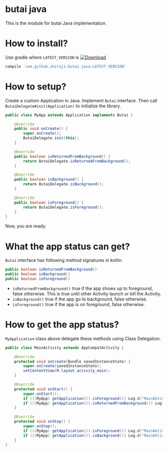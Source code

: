 # butai java

This is the module for butai Java implementation.

# How to install?

Use gradle where `LATEST_VERSION` is [ ![Download](https://api.bintray.com/packages/shiraji/maven/butai-java/images/download.svg) ](https://bintray.com/shiraji/maven/butai-java/_latestVersion)

```gradle
compile 'com.github.shiraji:butai-java:LATEST_VERSION'
```

# How to setup?

Create a custom Application in Java. Implement `Butai` interface. Then call `ButaiDelegate#init(Application)` to initialize the library.

```java
public class MyApp extends Application implements Butai {

    @Override
    public void onCreate() {
        super.onCreate();
        ButaiDelegate.init(this);
    }

    @Override
    public boolean isReturnedFromBackground() {
        return ButaiDelegate.isReturnedFromBackground();
    }

    @Override
    public boolean isBackground() {
        return ButaiDelegate.isBackground();
    }

    @Override
    public boolean isForeground() {
        return ButaiDelegate.isForeground();
    }
}

```

Now, you are ready.

# What the app status can get?

`Butai` interface has following method signatures in kotlin.

```java
public boolean isReturnedFromBackground()
public boolean isBackground()
public boolean isForeground()
```

* `isReturnedFromBackground()` true if the app shows up to foreground, false otherwise. This is true until other Activity launch or kill the Activity.
* `isBackground()` true if the app go to background, false otherwise.
* `isForeground()` true if the app is on foreground, false otherwise.

# How to get the app status?

`MyApplication` class above delegate these methods using Class Delegation.

```java
public class MainActivity extends AppCompatActivity {

    @Override
    protected void onCreate(Bundle savedInstanceState) {
        super.onCreate(savedInstanceState);
        setContentView(R.layout.activity_main);
    }

    @Override
    protected void onStart() {
        super.onStart();
        if (((MyApp) getApplication()).isForeground()) Log.d("MainAktivity", "App is foreground");
        if (((MyApp) getApplication()).isReturnedFromBackground()) Log.d("MainAktivity", "App returns from background");
    }

    @Override
    protected void onStop() {
        super.onStop();
        if (((MyApp) getApplication()).isForeground()) Log.d("MainAktivity", "App is still foreground");
        if (((MyApp) getApplication()).isBackground()) Log.d("MainAktivity", "App goes to background");
    }
}

```
